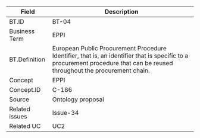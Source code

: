 
|Field|Description|
|---|---|
|BT.ID |BT-04|
|Business Term |EPPI|
|BT.Definition |European Public Procurement Procedure Identifier, that is, an identifier that is specific to a procurement procedure that can be reused throughout the procurement chain.|
|Concept |EPPI |
|Concept.ID |C-186 |
|Source |Ontology proposal |
|Related issues  |Issue-34 |
|Related UC |UC2 |

